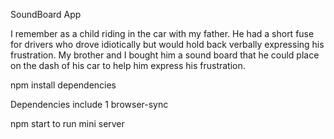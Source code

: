 SoundBoard App

I remember as a child riding in the car with my father. He had a short fuse for drivers who drove idiotically but would hold back verbally expressing his frustration. My brother and I bought him a sound board that he could place on the dash of his car to help him express his frustration.

npm install dependencies

Dependencies include
1 browser-sync

npm start to run mini server